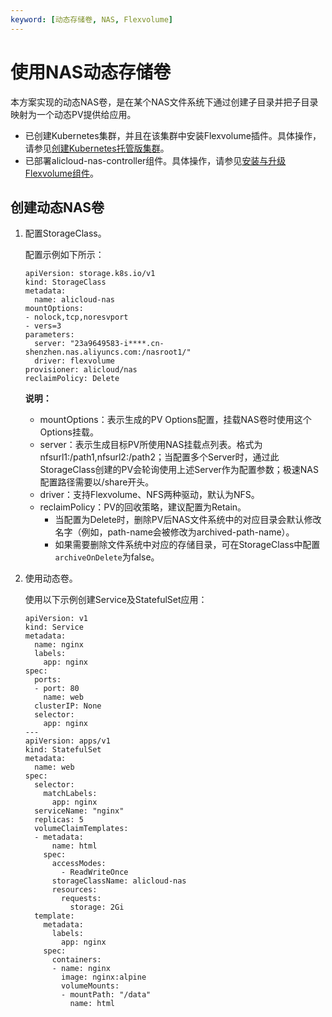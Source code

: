 ```yaml
---
keyword: [动态存储卷, NAS, Flexvolume]
---
```


# 使用NAS动态存储卷

本方案实现的动态NAS卷，是在某个NAS文件系统下通过创建子目录并把子目录映射为一个动态PV提供给应用。

-   已创建Kubernetes集群，并且在该集群中安装Flexvolume插件。具体操作，请参见[创建Kubernetes托管版集群](/intl.zh-CN/Kubernetes集群用户指南/集群/创建集群/创建Kubernetes托管版集群.md)。
-   已部署alicloud-nas-controller组件。具体操作，请参见[安装与升级Flexvolume组件](/intl.zh-CN/Kubernetes集群用户指南/存储-Flexvolume/安装与升级Flexvolume组件.md)。

## 创建动态NAS卷

1.  配置StorageClass。

    配置示例如下所示：

    ```
    apiVersion: storage.k8s.io/v1
    kind: StorageClass
    metadata:
      name: alicloud-nas
    mountOptions:
    - nolock,tcp,noresvport
    - vers=3
    parameters:
      server: "23a9649583-i****.cn-shenzhen.nas.aliyuncs.com:/nasroot1/"
      driver: flexvolume
    provisioner: alicloud/nas
    reclaimPolicy: Delete
    ```

    **说明：**

    -   mountOptions：表示生成的PV Options配置，挂载NAS卷时使用这个Options挂载。
    -   server：表示生成目标PV所使用NAS挂载点列表。格式为 nfsurl1:/path1,nfsurl2:/path2；当配置多个Server时，通过此StorageClass创建的PV会轮询使用上述Server作为配置参数；极速NAS配置路径需要以/share开头。
    -   driver：支持Flexvolume、NFS两种驱动，默认为NFS。
    -   reclaimPolicy：PV的回收策略，建议配置为Retain。
        -   当配置为Delete时，删除PV后NAS文件系统中的对应目录会默认修改名字（例如，path-name会被修改为archived-path-name）。
        -   如果需要删除文件系统中对应的存储目录，可在StorageClass中配置`archiveOnDelete`为false。
2.  使用动态卷。

    使用以下示例创建Service及StatefulSet应用：

    ```
    apiVersion: v1
    kind: Service
    metadata:
      name: nginx
      labels:
        app: nginx
    spec:
      ports:
      - port: 80
        name: web
      clusterIP: None
      selector:
        app: nginx
    ---
    apiVersion: apps/v1
    kind: StatefulSet
    metadata:
      name: web
    spec:
      selector:
        matchLabels:
          app: nginx
      serviceName: "nginx"
      replicas: 5
      volumeClaimTemplates:
      - metadata:
          name: html
        spec:
          accessModes:
            - ReadWriteOnce
          storageClassName: alicloud-nas
          resources:
            requests:
              storage: 2Gi
      template:
        metadata:
          labels:
            app: nginx
        spec:
          containers:
          - name: nginx
            image: nginx:alpine
            volumeMounts:
            - mountPath: "/data"
              name: html
    ```


